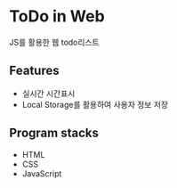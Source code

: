 # ToDo in Web
JS를 활용한 웹 todo리스트

## Features
- 실시간 시간표시
- Local Storage를 활용하여 사용자 정보 저장

## Program stacks
- HTML
- CSS
- JavaScript
